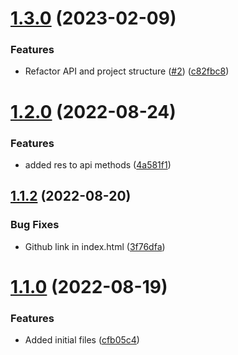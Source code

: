 # [1.3.0](https://github.com/Pradumnasaraf/Post-Message/compare/v1.2.0...v1.3.0) (2023-02-09)


### Features

* Refactor API and project structure ([#2](https://github.com/Pradumnasaraf/Post-Message/issues/2)) ([c82fbc8](https://github.com/Pradumnasaraf/Post-Message/commit/c82fbc8dc48296396da2bb048223a90d00136a68))



# [1.2.0](https://github.com/Pradumnasaraf/Post-Message/compare/v1.1.2...v1.2.0) (2022-08-24)


### Features

* added res to api methods ([4a581f1](https://github.com/Pradumnasaraf/Post-Message/commit/4a581f1233cf495d877b6e0fc1f22c35d5019e01))



## [1.1.2](https://github.com/Pradumnasaraf/Post-Message/compare/v1.1.0...v1.1.2) (2022-08-20)


### Bug Fixes

* Github link in index.html ([3f76dfa](https://github.com/Pradumnasaraf/Post-Message/commit/3f76dfa1075abed5433bb507a2c79295f564e894))



# [1.1.0](https://github.com/Pradumnasaraf/Post-Message/compare/cfb05c4753aa248d67d1b585721c8381dba74c19...v1.1.0) (2022-08-19)


### Features

* Added initial files ([cfb05c4](https://github.com/Pradumnasaraf/Post-Message/commit/cfb05c4753aa248d67d1b585721c8381dba74c19))



